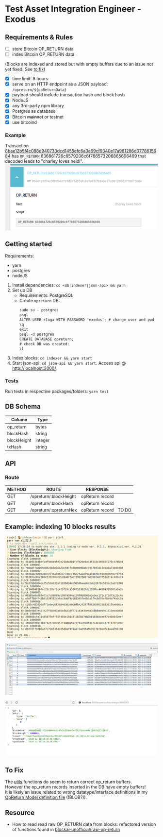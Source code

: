 # Test Asset Integration Engineer - Exodus
## Requirements & Rules
- [ ] store Bitcoin OP_RETURN data
- [ ] index Bitcoin OP_RETURN data

(Blocks are indexed and stored but with empty buffers due to an issue not yet fixed. See [to fix](#to-fix))

- [x] time limit: 8 hours
- [x] serve on an HTTP endpoint as a JSON payload: `/opreturn/${opReturnData}`
- [x] payload should include transaction hash and block hash
- [x] NodeJS
- [x] any 3rd-party npm library
- [x] Postgres as database
- [x] Bitcoin ~~mainnet~~ or testnet
- [x] use bitcoind

### Example
Transaction [8bae12b5f4c088d940733dcd1455efc6a3a69cf9340e17a981286d3778615684](https://www.smartbit.com.au/tx/8bae12b5f4c088d940733dcd1455efc6a3a69cf9340e17a981286d3778615684) has `OP_RETURN` 636861726c6579206c6f766573206865696469 that decoded leads to "charley loves heidi".
![tx_screenshot](./screenshots/capture_smartbit.png)

## Getting started
Requirements:
- yarn
- postgres
- nodeJS
1. Install dependencies: `cd <db|indexer|json-api> && yarn`
2. Set up DB
    - Requirements: PostgreSQL
    - Create `opreturn` DB:
      ```
      sudo su - postgres
      psql
      ALTER USER r1oga WITH PASSWORD 'exodus'; # change user and pwd
      \q
      exit
      psql -d postgres
      CREATE DATABASE opreturn;
      # check DB was created:
      \l
      ```
2. Index blocks: `cd indexer && yarn start`
2. Start json-api: `cd json-api && yarn start`. Access api @ [http://localhost:3000/](http://localhost:3000/)

### Tests
Run tests in respective packages/folders: `yarn test`

## DB Schema
|Column|Type|
|--|--|
|op_return|bytes|
|blockHash|string|
|blockHeight|integer|
|txHash|string|

## API
### Route
|METHOD|ROUTE|RESPONSE||
|--|--|--|--|
|GET|/opreturn/:blockHeight|opReturn record||
|GET|/opreturn/:blockHash|opReturn record||
|GET|/opreturn/:opreturnHex|opReturn record|TO DO|

## Example: indexing 10 blocks results
![console screenshot](./screenshots/scanning-result-console.png)

![dbeaver screenshot](./screenshots/scanning-result-dbeaver.png)

![browser screenshot](./screenshots/scanning-result-browser.png)

## To Fix
The [utils](./indexer/src/lib/utils) functions do seem to return correct op_return buffers.  
However the op_return records inserted in the DB have empty buffers!  
It is likely an issue related to wrong datatype/interface definitions in my [OpReturn Model definition file](./db/src/models/opreturn.ts) ((BLOB?)).


## Resource
- How to read read raw OP_RETURN data from blocks: refactored version of functions found in [blockai-unofficial/raw-op-return](https://github.com/blockai-unofficial/raw-op-return)

